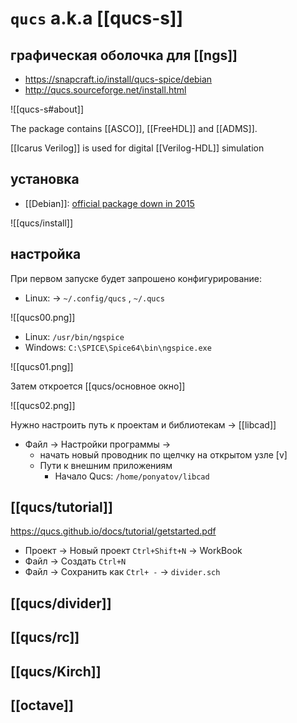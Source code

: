 # `qucs` a.k.a [[qucs-s]]
## графическая оболочка для [[ngs]]

- https://snapcraft.io/install/qucs-spice/debian
- http://qucs.sourceforge.net/install.html

![[qucs-s#about]]

The package contains [[ASCO]], [[FreeHDL]] and [[ADMS]].

[[Icarus Verilog]] is used for digital [[Verilog-HDL]] simulation

## установка

- [[Debian]]: [official package down in 2015](https://packages.qa.debian.org/q/qucs.html)

![[qucs/install]]

## настройка

При первом запуске будет запрошено конфигурирование:
- Linux: -> `~/.config/qucs` , `~/.qucs`

![[qucs00.png]]

- Linux: `/usr/bin/ngspice`
- Windows: `C:\SPICE\Spice64\bin\ngspice.exe`

![[qucs01.png]]

Затем откроется [[qucs/основное окно]]

![[qucs02.png]]

Нужно настроить путь к проектам и библиотекам -> [[libcad]]

- Файл -> Настройки программы -> 
	- начать новый проводник по щелчку на открытом узле [v]
	- Пути к внешним приложениям
		- Начало Qucs: `/home/ponyatov/libcad`



## [[qucs/tutorial]]

https://qucs.github.io/docs/tutorial/getstarted.pdf

- Проект -> Новый проект `Ctrl+Shift+N` -> WorkBook
- Файл -> Создать `Ctrl+N`
- Файл -> Сохранить как `Ctrl+ -` -> `divider.sch`

## [[qucs/divider]]

## [[qucs/rc]]

## [[qucs/Kirch]]

## [[octave]]
